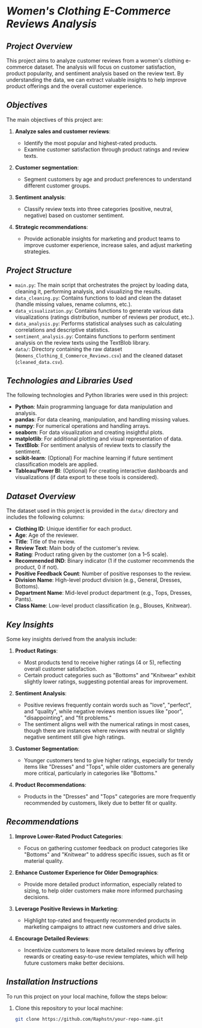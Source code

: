# ***Women's Clothing E-Commerce Reviews Analysis***

## ***Project Overview***
This project aims to analyze customer reviews from a women's clothing e-commerce dataset. The analysis will focus on customer satisfaction, product popularity, and sentiment analysis based on the review text. By understanding the data, we can extract valuable insights to help improve product offerings and the overall customer experience.

## ***Objectives***
The main objectives of this project are:

1. **Analyze sales and customer reviews**:
   - Identify the most popular and highest-rated products.
   - Examine customer satisfaction through product ratings and review texts.

2. **Customer segmentation**:
   - Segment customers by age and product preferences to understand different customer groups.

3. **Sentiment analysis**:
   - Classify review texts into three categories (positive, neutral, negative) based on customer sentiment.

4. **Strategic recommendations**:
   - Provide actionable insights for marketing and product teams to improve customer experience, increase sales, and adjust marketing strategies.

## ***Project Structure***
- `main.py`: The main script that orchestrates the project by loading data, cleaning it, performing analysis, and visualizing the results.
- `data_cleaning.py`: Contains functions to load and clean the dataset (handle missing values, rename columns, etc.).
- `data_visualization.py`: Contains functions to generate various data visualizations (ratings distribution, number of reviews per product, etc.).
- `data_analysis.py`: Performs statistical analyses such as calculating correlations and descriptive statistics.
- `sentiment_analysis.py`: Contains functions to perform sentiment analysis on the review texts using the TextBlob library.
- `data/`: Directory containing the raw dataset (`Womens_Clothing_E_Commerce_Reviews.csv`) and the cleaned dataset (`cleaned_data.csv`).

## ***Technologies and Libraries Used***
The following technologies and Python libraries were used in this project:

- **Python**: Main programming language for data manipulation and analysis.
- **pandas**: For data cleaning, manipulation, and handling missing values.
- **numpy**: For numerical operations and handling arrays.
- **seaborn**: For data visualization and creating insightful plots.
- **matplotlib**: For additional plotting and visual representation of data.
- **TextBlob**: For sentiment analysis of review texts to classify the sentiment.
- **scikit-learn**: (Optional) For machine learning if future sentiment classification models are applied.
- **Tableau/Power BI**: (Optional) For creating interactive dashboards and visualizations (if data export to these tools is considered).

## ***Dataset Overview***
The dataset used in this project is provided in the `data/` directory and includes the following columns:

- **Clothing ID**: Unique identifier for each product.
- **Age**: Age of the reviewer.
- **Title**: Title of the review.
- **Review Text**: Main body of the customer's review.
- **Rating**: Product rating given by the customer (on a 1–5 scale).
- **Recommended IND**: Binary indicator (1 if the customer recommends the product, 0 if not).
- **Positive Feedback Count**: Number of positive responses to the review.
- **Division Name**: High-level product division (e.g., General, Dresses, Bottoms).
- **Department Name**: Mid-level product department (e.g., Tops, Dresses, Pants).
- **Class Name**: Low-level product classification (e.g., Blouses, Knitwear).

## ***Key Insights***
Some key insights derived from the analysis include:

1. **Product Ratings**:
   - Most products tend to receive higher ratings (4 or 5), reflecting overall customer satisfaction.
   - Certain product categories such as "Bottoms" and "Knitwear" exhibit slightly lower ratings, suggesting potential areas for improvement.

2. **Sentiment Analysis**:
   - Positive reviews frequently contain words such as "love", "perfect", and "quality", while negative reviews mention issues like "poor", "disappointing", and "fit problems."
   - The sentiment aligns well with the numerical ratings in most cases, though there are instances where reviews with neutral or slightly negative sentiment still give high ratings.

3. **Customer Segmentation**:
   - Younger customers tend to give higher ratings, especially for trendy items like "Dresses" and "Tops", while older customers are generally more critical, particularly in categories like "Bottoms."

4. **Product Recommendations**:
   - Products in the "Dresses" and "Tops" categories are more frequently recommended by customers, likely due to better fit or quality.

## ***Recommendations***

1. **Improve Lower-Rated Product Categories**:
   - Focus on gathering customer feedback on product categories like "Bottoms" and "Knitwear" to address specific issues, such as fit or material quality.

2. **Enhance Customer Experience for Older Demographics**:
   - Provide more detailed product information, especially related to sizing, to help older customers make more informed purchasing decisions.

3. **Leverage Positive Reviews in Marketing**:
   - Highlight top-rated and frequently recommended products in marketing campaigns to attract new customers and drive sales.

4. **Encourage Detailed Reviews**:
   - Incentivize customers to leave more detailed reviews by offering rewards or creating easy-to-use review templates, which will help future customers make better decisions.

## ***Installation Instructions***

To run this project on your local machine, follow the steps below:

1. Clone this repository to your local machine:
   ```bash
   git clone https://github.com/Raphstn/your-repo-name.git
